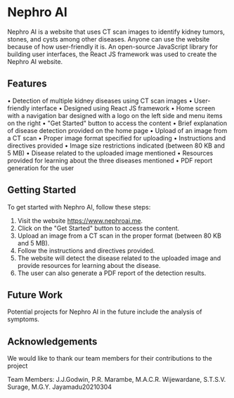# Nephro AI

Nephro AI is a website that uses CT scan images to identify kidney tumors, stones, and cysts among other diseases. Anyone can use the website because of how user-friendly it is. An open-source JavaScript library for building user interfaces, the React JS framework was used to create the Nephro AI website.

## Features
•	Detection of multiple kidney diseases using CT scan images
•	User-friendly interface
•	Designed using React JS framework
•	Home screen with a navigation bar designed with a logo on the left                side and menu items on the right
•	"Get Started" button to access the content
•	Brief explanation of disease detection provided on the home page
•	Upload of an image from a CT scan
•	Proper image format specified for uploading
•	Instructions and directives provided
•	Image size restrictions indicated (between 80 KB and 5 MB)
•	Disease related to the uploaded image mentioned
•	Resources provided for learning about the three diseases mentioned
•	PDF report generation for the user

## Getting Started

To get started with Nephro AI, follow these steps:

1. Visit the website https://www.nephroai.me.
2. Click on the "Get Started" button to access the content.
3. Upload an image from a CT scan in the proper format (between 80 KB and 5 MB).
4. Follow the instructions and directives provided.
5. The website will detect the disease related to the uploaded image and provide resources for learning about the disease.
6. The user can also generate a PDF report of the detection results.

## Future Work

Potential projects for Nephro AI in the future include the analysis of symptoms.

## Acknowledgements

We would like to thank our team members for their contributions to the project 

Team Members: J.J.Godwin, P.R. Marambe, M.A.C.R. Wijewardane, S.T.S.V. Surage, M.G.Y. Jayamadu20210304
